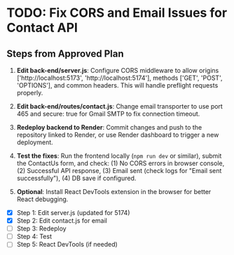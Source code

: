 # TODO: Fix CORS and Email Issues for Contact API

## Steps from Approved Plan

1. **Edit back-end/server.js**: Configure CORS middleware to allow origins ['http://localhost:5173', 'http://localhost:5174'], methods ['GET', 'POST', 'OPTIONS'], and common headers. This will handle preflight requests properly.

2. **Edit back-end/routes/contact.js**: Change email transporter to use port 465 and secure: true for Gmail SMTP to fix connection timeout.

3. **Redeploy backend to Render**: Commit changes and push to the repository linked to Render, or use Render dashboard to trigger a new deployment.

4. **Test the fixes**: Run the frontend locally (`npm run dev` or similar), submit the ContactUs form, and check: (1) No CORS errors in browser console, (2) Successful API response, (3) Email sent (check logs for "Email sent successfully"), (4) DB save if configured.

5. **Optional**: Install React DevTools extension in the browser for better React debugging.

- [x] Step 1: Edit server.js (updated for 5174)
- [x] Step 2: Edit contact.js for email
- [ ] Step 3: Redeploy
- [ ] Step 4: Test
- [ ] Step 5: React DevTools (if needed)
